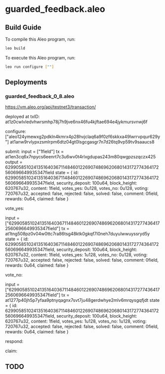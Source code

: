# guarded_feedback.aleo

## Build Guide

To compile this Aleo program, run:

```bash
leo build
```

To execute this Aleo program, run:

```bash
leo run configure [""]
```

## Deployments

### guarded_feedback_0_8.aleo

https://vm.aleo.org/api/testnet3/transaction/

deployed at txID:
at1z0cwlvledvhwrsmhp78j7h9jve6nx46fu4kjftae694e4jykmursvnwj6f

configure:
["aleo124ymewxg2pdkln4kmrx4p28hvjclaq6a9f0zf6skkxa49lwrrvpqur629y"]
at1anw9rvlypxzsmlrpm6dtz04gt0lsgcgasgr7n7d26tq9vp59tv9saaucs8

submit:
input = ["1field"]
tx = at1en3cq6x7npycs6eenrt7c3u6wv0t4rlxgdupas243m80qwgpzszqczx425
output = 6299058510241351640367114846012269074869620680143172774364172560696649935347field
state = {
id: 6299058510241351640367114846012269074869620680143172774364172560696649935347field,
security_deposit: 100u64,
block_height: 620767u32,
content: 1field,
votes_yes: 0u128,
votes_no: 0u128,
voting: 720767u32,
accepted: false,
rejected: false,
solved: false,
comment: 0field,
rewards: 0u64,
claimed: false
}

vote_yes:

input = ["6299058510241351640367114846012269074869620680143172774364172560696649935347field"]
tx = at1tng508pz0v04w0ttc7ra86tsg48ktk0gkqf7l0neh7duyulwwuyssryd5y
state = {
id: 6299058510241351640367114846012269074869620680143172774364172560696649935347field,
security_deposit: 100u64,
block_height: 620767u32,
content: 1field,
votes_yes: 1u128,
votes_no: 0u128,
voting: 720767u32,
accepted: false,
rejected: false,
solved: false,
comment: 0field,
rewards: 0u64,
claimed: false
}

vote_no:

input = ["6299058510241351640367114846012269074869620680143172774364172560696649935347field"]
tx = at1277p40jh5p7yfaa9ptnyqagnx7svt7ju48gerdwhye2mlv6mrqysgqfjdt
state = {
id: 6299058510241351640367114846012269074869620680143172774364172560696649935347field,
security_deposit: 100u64,
block_height: 620767u32,
content: 1field,
votes_yes: 1u128,
votes_no: 1u128,
voting: 720767u32,
accepted: false,
rejected: false,
solved: false,
comment: 0field,
rewards: 0u64,
claimed: false
}

respond:

claim:

## TODO
